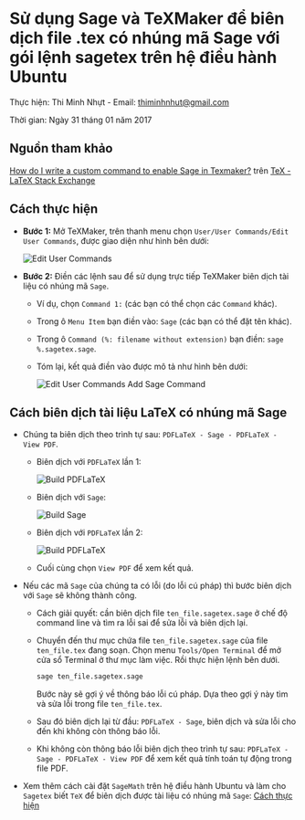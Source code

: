 # Sử dụng Sage và TeXMaker để biên dịch file .tex có nhúng mã Sage với gói lệnh sagetex trên hệ điều hành Ubuntu

Thực hiện: Thi Minh Nhựt - Email: thiminhnhut@gmail.com

Thời gian: Ngày 31 tháng 01 năm 2017

## Nguồn tham khảo

[How do I write a custom command to enable Sage in Texmaker?](https://goo.gl/GmLEWx)
trên [TeX - LaTeX Stack Exchange](http://tex.stackexchange.com/)

## Cách thực hiện

- **Bước 1:** Mở TeXMaker, trên thanh menu chọn
  `User/User Commands/Edit User Commands`, được giao diện như hình bên dưới:

  ![Edit User Commands](images/sage-texmaker-1.png)

- **Bước 2:** Điền các lệnh sau để sử dụng trực tiếp TeXMaker biên dịch tài liệu
  có nhúng mã `Sage`.

  - Ví dụ, chọn `Command 1:` (các bạn có thể chọn các `Command` khác).

  - Trong ô `Menu Item` bạn điền vào: `Sage` (các bạn có thể đặt tên khác).

  - Trong ô `Command (%: filename without extension)` bạn điền:
    `sage %.sagetex.sage`.

  - Tóm lại, kết quả điền vào được mô tả như hình bên dưới:

    ![Edit User Commands Add Sage Command](images/sage-texmaker-2.png)

## Cách biên dịch tài liệu LaTeX có nhúng mã Sage

- Chúng ta biên dịch theo trình tự sau: `PDFLaTeX - Sage - PDFLaTeX - View PDF`.

  - Biên dịch với `PDFLaTeX` lần 1:

    ![Build PDFLaTeX](images/compile-pdflatex.png)

  - Biên dịch với `Sage`:

    ![Build Sage](images/compile-sage.png)

  - Biên dịch với `PDFLaTeX` lần 2:

    ![Build PDFLaTeX](images/compile-pdflatex.png)

  - Cuối cùng chọn `View PDF` để xem kết quả.

- Nếu các mã `Sage` của chúng ta có lỗi (do lỗi cú pháp) thì bước biên dịch với
  `Sage` sẽ không thành công.

  - Cách giải quyết: cần biên dịch file `ten_file.sagetex.sage` ở chế độ command
    line và tìm ra lỗi sai để sửa lỗi và biên dịch lại.

  - Chuyển đến thư mục chứa file `ten_file.sagetex.sage` của file `ten_file.tex`
    đang soạn. Chọn menu `Tools/Open Terminal` để mở cửa sổ Terminal ở thư mục
    làm việc. Rồi thực hiện lệnh bên dưới.

    ```bash
    sage ten_file.sagetex.sage
    ```

    Bước này sẽ gợi ý về thông báo lỗi cú pháp. Dựa theo gợi ý này tìm và
    sửa lỗi trong file `ten_file.tex`.

  - Sau đó biên dịch lại từ đầu: `PDFLaTeX - Sage`, biên dịch và sửa lỗi cho đến
    khi không còn thông báo lỗi.

  - Khi không còn thông báo lỗi biên dịch theo trình tự sau:
    `PDFLaTeX - Sage - PDFLaTeX - View PDF` để xem kết quả tính toán tự động
    trong file PDF.

- Xem thêm cách cài đặt `SageMath` trên hệ điều hành Ubuntu và làm cho `Sagetex`
  biết `TeX` để biên dịch được tài liệu có nhúng mã `Sage`:
  [Cách thực hiện](https://github.com/thiminhnhut/latex/tree/master/sagetex/make-sagetex-known-to-tex.md)

